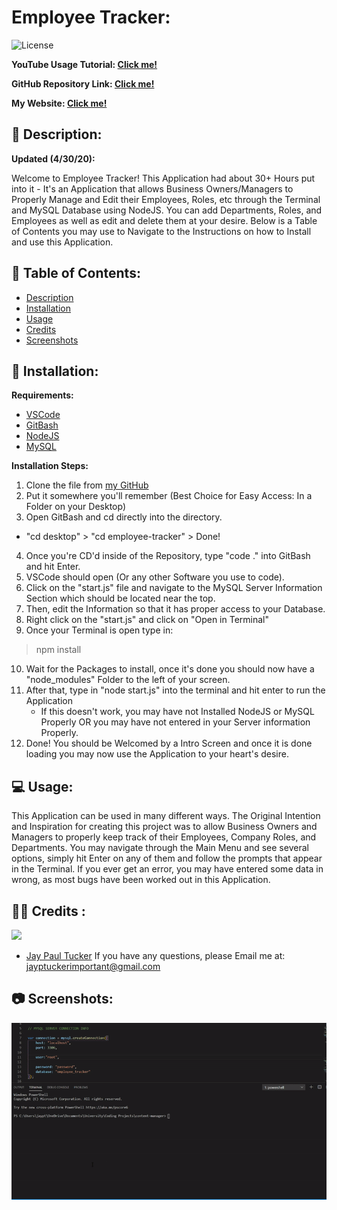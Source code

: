 # Employee Tracker: 
![License](https://img.shields.io/badge/License-CCL-brightgreen) 

**YouTube Usage Tutorial: [Click me!](https://youtu.be/K0OIZBlbNAI)** 
 
**GitHub Repository Link: [Click me!](https://github.com/JayPTucker/employee-tracker)** 
 
**My Website: [Click me!](https://jayptucker.github.io)** 
 
## 📄 Description: <a name='description'></a> 
**Updated (4/30/20):**

Welcome to Employee Tracker!  This Application had about 30+ Hours put into it - It's an Application that allows Business Owners/Managers to Properly Manage and Edit their Employees, Roles, etc through the Terminal and MySQL Database using NodeJS.  You can add Departments, Roles, and Employees as well as edit and delete them at your desire.  Below is a Table of Contents you may use to Navigate to the Instructions on how to Install and use this Application.
 
## 📖 Table of Contents: 
- [Description](#description) 
- [Installation](#installation) 
- [Usage](#usage) 
- [Credits](#credits) 
- [Screenshots](#screenshots) 

 
## 🔌 Installation: <a name='installation'></a> 

**Requirements:**
- [VSCode](https://code.visualstudio.com/)
- [GitBash](https://git-scm.com/downloads)
- [NodeJS](https://nodejs.org/en/)
- [MySQL](https://dev.mysql.com/downloads/windows/installer/8.0.html)

**Installation Steps:**
1. Clone the file from [my GitHub](https://github.com/JayPTucker)
2. Put it somewhere you'll remember (Best Choice for Easy Access: In a Folder on your Desktop)
3. Open GitBash and cd directly into the directory.
- "cd desktop" > "cd employee-tracker" > Done!
4. Once you're CD'd inside of the Repository, type "code ." into GitBash and hit Enter.
5. VSCode should open (Or any other Software you use to code).
6. Click on the "start.js" file and navigate to the MySQL Server Information Section which should be located near the top.
7. Then, edit the Information so that it has proper access to your Database.
8. Right click on the "start.js" and click on "Open in Terminal"
9. Once your Terminal is open type in:

> npm install

10. Wait for the Packages to install, once it's done you should now have a "node_modules" Folder to the left of your screen.
11. After that, type in "node start.js" into the terminal and hit enter to run the Application
    - If this doesn't work, you may have not Installed NodeJS or MySQL Properly OR you may have not entered in your Server information Properly.
12. Done! You should be Welcomed by a Intro Screen and once it is done loading you may now use the Application to your heart's desire.
 
## 💻 Usage: <a name='usage'></a> 
 
This Application can be used in many different ways.  The Original Intention and Inspiration for creating this project was to allow Business Owners and Managers to properly keep track of their Employees, Company Roles, and Departments.  You may navigate through the Main Menu and see several options, simply hit Enter on any of them and follow the prompts that appear in the Terminal.  If you ever get an error, you may have entered some data in wrong, as most bugs have been worked out in this Application.
 
## 👨‍💼 Credits <a name='credits'></a>: 
 
<img src="https://avatars0.githubusercontent.com/u/58493507?v=4" width="70" border-radius="100" /></a>
- [Jay Paul Tucker](https://github.com/JayPTucker)
If you have any questions, please Email me at: jayptuckerimportant@gmail.com

 
## 📷 Screenshots: <a name='screenshots'></a>
![Example](assets/example.gif)